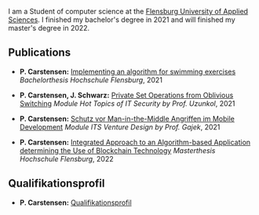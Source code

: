 I am a Student of computer science at the
[Flensburg University of Applied Sciences](https://www.hs-flensburg.de). I finished my bachelor's degree in 2021 and will finished my master's degree in 2022.

## Publications
- **P. Carstensen:** [Implementing an algorithm for swimming exercises](https://pcarstensen.github.io/Bachelorarbeit_PietCarstensen_630310.pdf)
_Bachelorthesis Hochschule Flensburg_, 2021

- **P. Carstensen, J. Schwarz:** [Private Set Operations from Oblivious Switching](https://pcarstensen.github.io/PrivateSetOperationsfromObliviousSwitchingv2.pdf)
_Module Hot Topics of IT Security by Prof. Uzunkol_, 2021

- **P. Carstensen:** [Schutz vor Man-in-the-Middle Angriffen im Mobile Development](https://medium.com/@pietcarstensen/fefood-198304b8c512)
_Module ITS Venture Design by Prof. Gajek_, 2021

- **P. Carstensen:** [Integrated Approach to an Algorithm-based Application determining the
  Use of Blockchain Technology](https://pcarstensen.github.io/Master_Thesis_Piet_Carstensen_700240.pdf)
  _Masterthesis Hochschule Flensburg_, 2022

## Qualifikationsprofil
- **P. Carstensen:** [Qualifikationsprofil](https://pcarstensen.github.io/Qualifikationsprofil_Piet_Carstensen.pdf)
